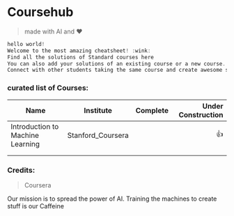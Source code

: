 # Coursehub

>made with AI and :heart:

```c
hello world!
Welcome to the most amazing cheatsheet! :wink:
Find all the solutions of Standard courses here 
You can also add your solutions of an existing course or a new course.
Connect with other students taking the same course and create awesome stuff!

```



###  curated list of Courses:
| Name   |   Institute      |  Complete  |Under Construction|
| ------------- |:-------------:| -----:|------:|
|  Introduction to Machine Learning |      Stanford_Coursera         | 		|	:+1:	|
|               |               |	    |		|
|               |				| 		|		|

















### Credits:
>Coursera











Our mission is to spread the power of AI. Training the machines to create stuff is our Caffeine


